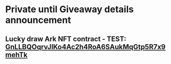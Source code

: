 # Private until Giveaway details announcement

## Lucky draw Ark NFT contract - TEST: [GnLLBQOqrvJlKo4Ac2h4RoA6SAukMqGtp5R7x9mehTk](https://api.exm.dev/read/GnLLBQOqrvJlKo4Ac2h4RoA6SAukMqGtp5R7x9mehTk)